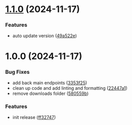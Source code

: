 # [1.1.0](https://github.com/mkeller3/FastCollections/compare/v1.0.0...v1.1.0) (2024-11-17)


### Features

* auto update version ([49a522e](https://github.com/mkeller3/FastCollections/commit/49a522e979303e3234d77d9b99a2934b306aaf05))

# 1.0.0 (2024-11-17)


### Bug Fixes

* add back main endpoints ([3353f25](https://github.com/mkeller3/FastCollections/commit/3353f2557244a4e6fbd416aca1e5eba333a6439a))
* clean up code and add linting and formatting ([22447a1](https://github.com/mkeller3/FastCollections/commit/22447a1c0c5d9b51c7242d8a3926c27806e33cac))
* remove downloads folder ([580559b](https://github.com/mkeller3/FastCollections/commit/580559bb8241492696b567323ac74daa7c80394a))


### Features

* init release ([ff32747](https://github.com/mkeller3/FastCollections/commit/ff32747f0aab79ac5df1177ed7d39b0b4930a9b2))
